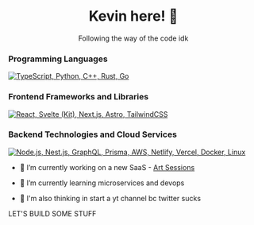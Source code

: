 <h1 align="center">Kevin here! 👋</h1>
<p align="center">Following the way of the code idk</p>

<h3>Programming Languages</h3>
<p>
  <a href="#">
    <img src="https://skillicons.dev/icons?i=ts,py,cpp,rust,go" alt="TypeScript, Python, C++, Rust, Go">
  </a>
</p>

<h3>Frontend Frameworks and Libraries</h3>
<p>
  <a href="#">
    <img src="https://skillicons.dev/icons?i=react,svelte,nextjs,astro,tailwindcss" alt="React, Svelte (Kit), Next.js, Astro, TailwindCSS">
  </a>
</p>

<h3>Backend Technologies and Cloud Services</h3>
<p>
  <a href="#">
    <img src="https://skillicons.dev/icons?i=nodejs,nestjs,graphql,prisma,aws,netlify,vercel,docker,linux" alt="Node.js, Nest.js, GraphQL, Prisma, AWS, Netlify, Vercel, Docker, Linux">
  </a>
</p>



- 🔭 I’m currently working on a new SaaS - [Art Sessions](https://art-sessions.vercel.app) 

- 🌱 I’m currently learning microservices and devops

- 🎥 I'm also thinking in start a yt channel bc twitter sucks

LET'S BUILD SOME STUFF 
 
<!-- [![LinkedIn](https://img.shields.io/badge/linkedin-%230077B5.svg?style=for-the-badge&logo=linkedin&logoColor=white)]() -->
<!-- [![YouTube](https://img.shields.io/badge/youtube-%23FF0000.svg?style=for-the-badge&logo=YouTube&logoColor=white)]() -->
